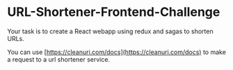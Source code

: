 # URL-Shortener-Frontend-Challenge

Your task is to create a React webapp using redux and sagas to shorten URLs.

You can use [https://cleanuri.com/docs](https://cleanuri.com/docs) to make a request to a url shortener service.
